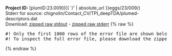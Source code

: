 **Project ID:** [plumID:23.009]({{ '/' | absolute_url }}eggs/23/009/)  
Stderr for source:  chignolin/Contact_CV/TPI_deepTDA/plumed-descriptors.dat   
Download: [zipped raw stdout](plumed-descriptors.dat.plumed_master.stdout.txt.zip) - [zipped raw stderr](plumed-descriptors.dat.plumed_master.stderr.txt.zip) 
{% raw %}
<pre>
#! Only the first 1000 rows of the error file are shown below
#! To inspect the full error file, please download the zipped raw stderr file above
</pre>
{% endraw %}
